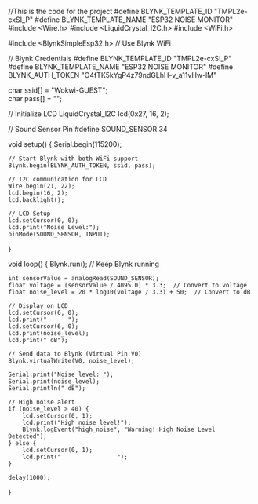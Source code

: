 //This is the code for the project
#define BLYNK_TEMPLATE_ID "TMPL2e-cxSI_P"
#define BLYNK_TEMPLATE_NAME "ESP32 NOISE MONITOR"
#include <Wire.h>
#include <LiquidCrystal_I2C.h>
#include <WiFi.h>

#include <BlynkSimpleEsp32.h>  // Use Blynk WiFi

// Blynk Credentials
#define BLYNK_TEMPLATE_ID "TMPL2e-cxSI_P"
#define BLYNK_TEMPLATE_NAME "ESP32 NOISE MONITOR"
#define BLYNK_AUTH_TOKEN "O4fTK5kYgP4z79ndGLhH-v_a11vHw-lM"

char ssid[] = "Wokwi-GUEST";  
char pass[] = "";  

// Initialize LCD
LiquidCrystal_I2C lcd(0x27, 16, 2);

// Sound Sensor Pin 
#define SOUND_SENSOR 34

void setup() {
    Serial.begin(115200);

    // Start Blynk with both WiFi support
    Blynk.begin(BLYNK_AUTH_TOKEN, ssid, pass);

    // I2C communication for LCD
    Wire.begin(21, 22);
    lcd.begin(16, 2);
    lcd.backlight();

    // LCD Setup
    lcd.setCursor(0, 0);
    lcd.print("Noise Level:");
    pinMode(SOUND_SENSOR, INPUT);
}

void loop() {
    Blynk.run();  // Keep Blynk running

    int sensorValue = analogRead(SOUND_SENSOR);
    float voltage = (sensorValue / 4095.0) * 3.3;  // Convert to voltage
    float noise_level = 20 * log10(voltage / 3.3) + 50;  // Convert to dB

    // Display on LCD
    lcd.setCursor(6, 0);
    lcd.print("      ");  
    lcd.setCursor(6, 0);
    lcd.print(noise_level);
    lcd.print(" dB");

    // Send data to Blynk (Virtual Pin V0)
    Blynk.virtualWrite(V0, noise_level);

    Serial.print("Noise level: ");
    Serial.print(noise_level);
    Serial.println(" dB");

    // High noise alert
    if (noise_level > 40) {
        lcd.setCursor(0, 1);
        lcd.print("High noise level!");
        Blynk.logEvent("high_noise", "Warning! High Noise Level Detected");
    } else {
        lcd.setCursor(0, 1);
        lcd.print("                ");  
    }

    delay(1000);
}

